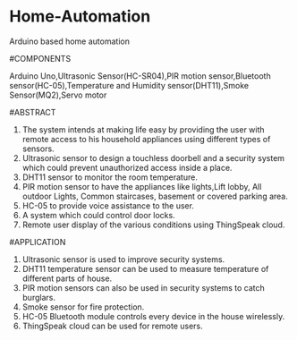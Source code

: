 # Home-Automation
Arduino based home automation

#COMPONENTS

Arduino Uno,Ultrasonic Sensor(HC-SR04),PIR motion sensor,Bluetooth sensor(HC-05),Temperature and Humidity sensor(DHT11),Smoke Sensor(MQ2),Servo motor

#ABSTRACT

1. The system intends at making life easy by providing the user with remote access to his household appliances using different types of sensors.
2. Ultrasonic sensor to design a touchless doorbell and a security system which could prevent unauthorized access inside a place.
3. DHT11 sensor to monitor the room temperature.
4. PIR motion sensor to have the appliances like lights,Lift lobby, All outdoor Lights, Common staircases, basement or covered parking area.
5. HC-05 to provide voice assistance to the user.
6. A system which could control door locks.
7. Remote user display of the various conditions using ThingSpeak cloud.

#APPLICATION

1. Ultrasonic sensor is used to improve security systems.
2. DHT11 temperature sensor can be used to measure temperature of different parts of house.
3. PIR motion sensors can also be used in security systems to catch burglars.
4. Smoke sensor for fire protection.
5. HC-05 Bluetooth module controls every device in the house wirelessly.
6. ThingSpeak cloud can be used for remote users.
